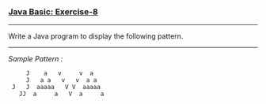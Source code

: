### [Java Basic: Exercise-8](https://www.w3resource.com/java-exercises/basic/java-basic-exercise-8.php)
***
Write a Java program to display the following pattern.
***
_Sample Pattern :_

         J    a   v     v  a
         J   a a   v   v  a a
     J   J  aaaaa   V V  aaaaa
       JJ  a     a   V  a     a
